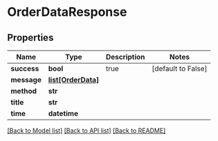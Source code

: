 # OrderDataResponse

## Properties
Name | Type | Description | Notes
------------ | ------------- | ------------- | -------------
**success** | **bool** | true | [default to False]
**message** | [**list[OrderData]**](OrderData.md) |  | 
**method** | **str** |  | 
**title** | **str** |  | 
**time** | **datetime** |  | 

[[Back to Model list]](../README.md#documentation-for-models) [[Back to API list]](../README.md#documentation-for-api-endpoints) [[Back to README]](../README.md)


